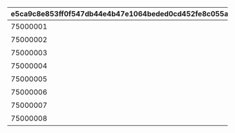 |e5ca9c8e853ff0f547db44e4b47e1064beded0cd452fe8c055a4926cb8b9fe0b|50b8e6f0d25c4393198a92a9fe9180721122513a2bbf4faffbec74f7016d11e9|f30ad3b02fc345caeb5918821f0679f851acb67a6f98dffc8bb616be1c1e1334|ac63877f5529370ee0685c3a5c10d28c77fdd20d89b9d11d099a868939876f73|cca4a74accf5329842de74bad8c9c458aa8f45c936e2be0b2d70cb56a8bf9030|fc6a9032575666fc8c28ead5bbcc9762f815113d43d71d27e5657ac12063a515|9965c2646d36d95ca05c0f43b8f703751d5761044f0e481cb3d37ed8d0e87553|a4119d3ad37908e4dd478ee5a772ec01e593766f9ea7f77f5b3e93b6f2dfe8ed|ff637c78feca9613d8ba57b56b7d997e1334addde26dfb8f4ae6569f10cfe93f|ab5d648f79a6a4607bee8c8ec4529ae8563baf0fc1d18a9160b95b51a3f3b746|
| --- | --- | --- | --- | --- | --- | --- | --- | --- | --- |
|75000001|bgm_M301|-100|102231|102231|bgm_M301|1|0|0|記憶領域1層|
|75000002|bgm_M248|0|81002102|81002102|bgm_M248_02|1|0|0|記憶領域2層|
|75000003|bgm_M301|-100|102241|102241|bgm_M301|1|0|0|記憶領域3層|
|75000004|bgm_M268|0|81002502|81002502|bgm_M268|1|0|0|記憶領域4層|
|75000005|bgm_M502|-100|102881|102881|bgm_M502|1|0|0|記憶領域5層|
|75000006|bgm_M397|0|81004602|81004602|bgm_M397|1|0|0|記憶領域6層|
|75000007|bgm_M503|-100|102871|102871|bgm_M503|1|0|0|記憶領域7層|
|75000008|bgm_M577|0|81009002|81009002|bgm_M577|1|0|0|記憶領域8層|